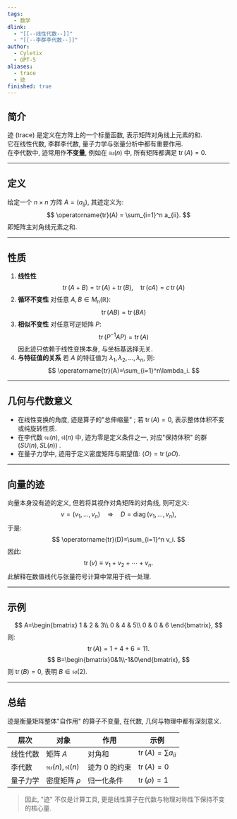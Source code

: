 ```yaml
---
tags:
  - 数学
dlink:
  - "[[--线性代数--]]"
  - "[[--李群李代数--]]"
author:
  - Cyletix
  - GPT-5
aliases:
  - trace
  - 迹
finished: true
---
```

## 简介
迹 (trace) 是定义在方阵上的一个标量函数, 表示矩阵对角线上元素的和.   
它在线性代数, 李群李代数, 量子力学与张量分析中都有重要作用.   
在李代数中, 迹常用作**不变量**, 例如在 $\mathfrak{su}(n)$ 中, 所有矩阵都满足 $\operatorname{tr}(A)=0$. 

---
## 定义
给定一个 $n\times n$ 方阵 $A=(a_{ij})$, 其迹定义为: 
$$
\operatorname{tr}(A) = \sum_{i=1}^n a_{ii}.
$$
即矩阵主对角线元素之和. 

---
## 性质
1. **线性性**
   $$
   \operatorname{tr}(A+B)=\operatorname{tr}(A)+\operatorname{tr}(B), \quad
   \operatorname{tr}(cA)=c\,\operatorname{tr}(A)
   $$
2. **循环不变性**
   对任意 $A,B\in M_n(\mathbb{R})$: 
   $$
   \operatorname{tr}(AB)=\operatorname{tr}(BA)
   $$
3. **相似不变性**
   对任意可逆矩阵 $P$: 
   $$
   \operatorname{tr}(P^{-1}AP)=\operatorname{tr}(A)
   $$
   因此迹只依赖于线性变换本身, 与坐标基选择无关. 
4. **与特征值的关系**
   若 $A$ 的特征值为 $\lambda_1,\lambda_2,\ldots,\lambda_n$, 则: 
   $$
   \operatorname{tr}(A)=\sum_{i=1}^n\lambda_i.
   $$

---
## 几何与代数意义
- 在线性变换的角度, 迹是算子的"总伸缩量" ; 若 $\operatorname{tr}(A)=0$, 表示整体体积不变或纯旋转性质. 
- 在李代数 $\mathfrak{su}(n)$, $\mathfrak{sl}(n)$ 中, 迹为零是定义条件之一, 对应"保持体积" 的群 ($SU(n), SL(n)$) . 
- 在量子力学中, 迹用于定义密度矩阵与期望值: $\langle O \rangle = \operatorname{tr}(\rho O)$. 

---
## 向量的迹
向量本身没有迹的定义, 但若将其视作对角矩阵的对角线, 则可定义: 
$$
v=(v_1,\dots,v_n)\quad\Rightarrow\quad
D=\operatorname{diag}(v_1,\dots,v_n),
$$
于是: 
$$
\operatorname{tr}(D)=\sum_{i=1}^n v_i.
$$
因此: 
$$
\operatorname{tr}(v)\equiv v_1+v_2+\cdots+v_n.
$$
此解释在数值线代与张量符号计算中常用于统一处理. 

---
## 示例
$$
A=\begin{bmatrix}
1 & 2 & 3\\
0 & 4 & 5\\
0 & 0 & 6
\end{bmatrix},
$$
则: 
$$
\operatorname{tr}(A)=1+4+6=11.
$$
$$
B=\begin{bmatrix}0&1\\-1&0\end{bmatrix},
$$
则 $\operatorname{tr}(B)=0$, 表明 $B\in\mathfrak{so}(2)$. 

---
## 总结
迹是衡量矩阵整体"自作用" 的算子不变量, 在代数, 几何与物理中都有深刻意义.   

| 层次 | 对象 | 作用 | 示例 |
|------|------|------|------|
| 线性代数 | 矩阵 $A$ | 对角和 | $\operatorname{tr}(A)=\sum a_{ii}$ |
| 李代数 | $\mathfrak{su}(n),\mathfrak{sl}(n)$ | 迹为 0 的约束 | $\operatorname{tr}(A)=0$ |
| 量子力学 | 密度矩阵 $\rho$ | 归一化条件 | $\operatorname{tr}(\rho)=1$ |
> 因此, "迹" 不仅是计算工具, 更是线性算子在代数与物理对称性下保持不变的核心量. 